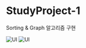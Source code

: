 # StudyProject-1
Sorting &amp; Graph 알고리즘 구현

![UI](https://user-images.githubusercontent.com/76520025/116522734-7b694700-a910-11eb-9317-0ba433eca198.JPG)
![UI](https://user-images.githubusercontent.com/76520025/116522756-82905500-a910-11eb-8974-8aacd9a8b6da.JPG)
